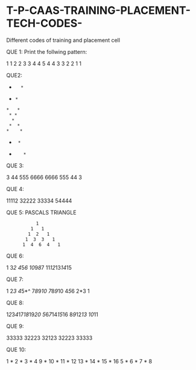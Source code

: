 # T-P-CAAS-TRAINING-PLACEMENT-TECH-CODES-
Different codes of training and placement cell

QUE 1: Print the follwing pattern:

1          1
 2        2
   3      3
    4    4
       5
      4  4
     3    3
    2      2
   1        1
   
   
  QUE2:
  
  *       *
   *     *
    *   *
     * *
      *
     *  *
    *    *
   *      *
  *        *
  
  QUE 3:
  
  3
  44
  555
  6666
  6666
  555
  44
  3
  
  
  QUE 4:
  
  11112
  32222
  33334
  54444
  
  
  QUE 5: PASCALS TRIANGLE
  
               1
             1   1
            1  2   1
           1  3  3   1
          1  4  6  4   1
          
          
  QUE 6: 
  
  1
  3*2
  4*5*6
  10*9*8*7
  11*12*13*14*15
  
  
  QUE 7:
  
  1
  2*3
  4*5*^
  7*8*9*10
  7*8*9*10
  4*5*6
  2*3
  1
  
  
  QUE 8:
  
  
  1*2*3*4*17*18*19*20
    5*6*7*14*15*16
      8*9*12*13
        10*11
        
        
  QUE 9:
  
  
  33333
  32223
  32123
  32223
  33333
  
  
  QUE 10:
  
  1 * 2 * 3 * 4
  9 * 10 * 11 * 12
  13 * 14 * 15 * 16
  5 * 6 * 7 * 8
